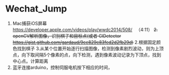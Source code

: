 # Wechat_Jump


1. Mac捕获iOS屏幕 https://developer.apple.com/videos/play/wwdc2014/508/   （4:11）
~~2. openCV解析图像，识别棋子和目标点(或者 CIDetector https://gist.github.com/gardaud/9ce829e83fcd2d2fb29d)~~
2.根据固定颜色找到棋子
3.从某个位置开始逐行扫描图像，检测到像素剧烈波动，则为上顶点，向下取间隔5个像素的点，向下检测，遇到像素波动记录为下顶点，找到中心点。计算距离
4. 蓝牙连接arduino，控制伺服电机按下相应的时间，
